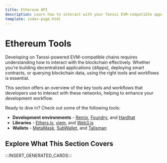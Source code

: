 ```yaml
---
title: Ethereum API
description: Learn how to interact with your Tanssi EVM-compatible appchain through the Ethereum API with different Ethereum tools like Remix, Hardhat, Foundry, and more.
template: index-page.html
---
```


# Ethereum Tools

Developing on Tanssi-powered EVM-compatible chains requires understanding how to interact with the blockchain effectively. Whether you're building decentralized applications (dApps), deploying smart contracts, or querying blockchain data, using the right tools and workflows is essential.

This section offers an overview of the key tools and workflows that developers use to interact with these networks, helping to enhance your development workflow.

Ready to dive in? Check out some of the following tools:

- **Development environments** - [Remix](/builders/toolkit/ethereum-api/dev-env/remix/), [Foundry](/builders/toolkit/ethereum-api/dev-env/foundry/), and [Hardhat](/builders/toolkit/ethereum-api/dev-env/hardhat/)
- **Libraries** - [Ethers.js](/builders/toolkit/ethereum-api/libraries/ethersjs/), [viem](/builders/toolkit/ethereum-api/libraries/viem/), and [Web3.js](/builders/toolkit/ethereum-api/libraries/web3js/)
- **Wallets** - [MetaMask](/builders/toolkit/ethereum-api/wallets/metamask/), [SubWallet](/builders/toolkit/ethereum-api/wallets/subwallet/), and [Talisman](/builders/toolkit/ethereum-api/wallets/talisman/)

## Explore What This Section Covers

:::INSERT_GENERATED_CARDS:::

